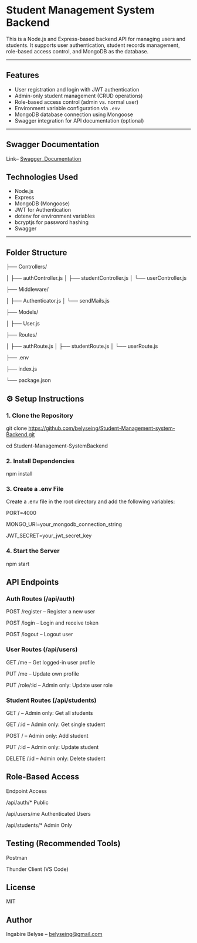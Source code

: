 # Student Management System Backend

This is a Node.js and Express-based backend API for managing users and students. It supports user authentication, student records management, role-based access control, and MongoDB as the database.

---

##  Features

- User registration and login with JWT authentication
- Admin-only student management (CRUD operations)
- Role-based access control (admin vs. normal user)
- Environment variable configuration via `.env`
- MongoDB database connection using Mongoose
- Swagger integration for API documentation (optional)

---
##  Swagger Documentation
Link– [Swagger_Documentation](https://student-management-system-backend-xq64.onrender.com/studentSwagger/)

##  Technologies Used

- Node.js
- Express
- MongoDB (Mongoose)
- JWT for Authentication
- dotenv for environment variables
- bcryptjs for password hashing
- Swagger 

---

##  Folder Structure

├── Controllers/

│ ├── authController.js
│ ├── studentController.js
│ └── userController.js

├── Middleware/

│ ├── Authenticator.js
│ └── sendMails.js

├── Models/

│ ├── User.js

├── Routes/

│ ├── authRoute.js
│ ├── studentRoute.js
│ └── userRoute.js

├── .env

├── index.js

└── package.json



## ⚙️ Setup Instructions

### 1. Clone the Repository


git clone https://github.com/belyseing/Student-Management-system-Backend.git

cd Student-Management-SystemBackend

### 2. Install Dependencies

npm install

### 3. Create a .env File

Create a .env file in the root directory and add the following variables:

PORT=4000

MONGO_URI=your_mongodb_connection_string

JWT_SECRET=your_jwt_secret_key



### 4. Start the Server
npm start



##  API Endpoints

### Auth Routes (/api/auth)

POST /register – Register a new user

POST /login – Login and receive token

POST /logout – Logout user

###  User Routes (/api/users)

GET /me – Get logged-in user profile

PUT /me – Update own profile

PUT /role/:id – Admin only: Update user role

###  Student Routes (/api/students)

GET / – Admin only: Get all students

GET /:id – Admin only: Get single student

POST / – Admin only: Add student

PUT /:id – Admin only: Update student

DELETE /:id – Admin only: Delete student



## Role-Based Access
Endpoint	      Access

/api/auth/* 	  Public

/api/users/me	  Authenticated Users

/api/students/*	  Admin Only


##  Testing (Recommended Tools)
Postman

Thunder Client (VS Code)


##  License
MIT

##  Author
Ingabire Belyse – belyseing@gmail.com
